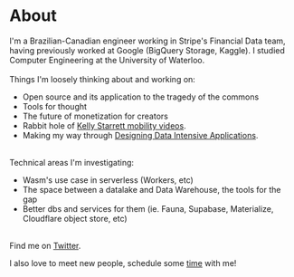 # About

I'm a Brazilian-Canadian engineer working in Stripe's Financial Data team, having previously worked at Google (BigQuery Storage, Kaggle). I studied Computer Engineering at the University of Waterloo.
\
\
Things I'm loosely thinking about and working on:

- Open source and its application to the tragedy of the commons
- Tools for thought
- The future of monetization for creators
- Rabbit hole of [Kelly Starrett mobility videos](https://www.youtube.com/channel/UCnnB4zDBqZHhQ4uLTAX8eYA).
- Making my way through [Designing Data Intensive Applications](https://dataintensive.net/).

\
Technical areas I'm investigating:

- Wasm's use case in serverless (Workers, etc)
- The space between a datalake and Data Warehouse, the tools for the gap
- Better dbs and services for them (ie. Fauna, Supabase, Materialize, Cloudflare object store, etc)

\
Find me on [Twitter](https://twitter.com/vimota). 

I also love to meet new people, schedule some [time](https://calendly.com/vimota/15min) with me!

```
